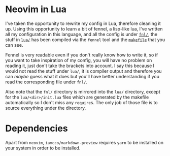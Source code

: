 # Neovim in Lua


I've taken the opportunity to rewrite my config in Lua, therefore
cleaning it up. Using this opportunity to learn a bit of fennel, a
lisp-like lua, I've written all my configuration in this language, and
all the config is under [`fnl/`](./fnl), the stuff in [`lua/`](./lua) has been compiled via the `fennel` tool
and the [`makefile`](./makefile) that you can see.

Fennel is very readable even if you don't really know how to write it, so if you want
to take inspiration of my config, you will have no problem on reading it, just don't take the
brackets into account. I say this because I would not read the stuff under `lua/`, it is compiler output
and therefore you can _maybe_ guess what it does but you'll have better understanding if you read the corresponding file under `fnl/`.

Also note that the `fnl/` directory is mirrored into the `lua/` directory, except for the `lua/<dir>/init.lua` files which are generated
by the makefile automatically so I don't miss any `require`s. The only job of those file is to source everything under the directory.


# Dependencies

Apart from `neovim`, `iamcco/markdown-preview` requires `yarn`  to be installed on your system in order to be installed.
